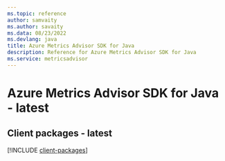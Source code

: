 ```yaml
---
ms.topic: reference
author: samvaity
ms.author: savaity
ms.data: 08/23/2022
ms.devlang: java
title: Azure Metrics Advisor SDK for Java
description: Reference for Azure Metrics Advisor SDK for Java
ms.service: metricsadvisor
---
```

# Azure Metrics Advisor SDK for Java - latest

## Client packages - latest
[!INCLUDE [client-packages](metrics-advisor-client-index.md)]